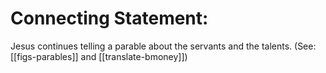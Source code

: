 # Connecting Statement:

Jesus continues telling a parable about the servants and the talents. (See: [[figs-parables]] and [[translate-bmoney]])